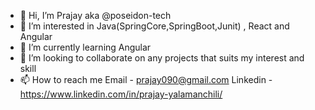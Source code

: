 - 👋 Hi, I’m Prajay aka @poseidon-tech
- 👀 I’m interested in Java(SpringCore,SpringBoot,Junit) , React and Angular
- 🌱 I’m currently learning Angular
- 💞️ I’m looking to collaborate on any projects that suits my interest and skill
- 📫 How to reach me Email - prajay090@gmail.com Linkedin - https://www.linkedin.com/in/prajay-yalamanchili/


<!---
poseidon-tech/poseidon-tech is a ✨ special ✨ repository because its `README.md` (this file) appears on your GitHub profile.
You can click the Preview link to take a look at your changes.
--->
